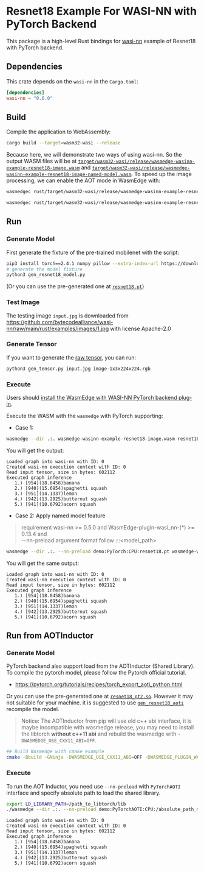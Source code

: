 # Resnet18 Example For WASI-NN with PyTorch Backend

This package is a high-level Rust bindings for [wasi-nn] example of Resnet18 with PyTorch backend.

[wasi-nn]: https://github.com/WebAssembly/wasi-nn

## Dependencies

This crate depends on the `wasi-nn` in the `Cargo.toml`:

```toml
[dependencies]
wasi-nn = "0.6.0"
```

## Build

Compile the application to WebAssembly:

```bash
cargo build --target=wasm32-wasi --release
```

Because here, we will demonstrate two ways of using wasi-nn. So the output WASM files will be at [`target/wasm32-wasi/release/wasmedge-wasinn-example-resnet18-image.wasm`](wasmedge-wasinn-example-resnet18-image.wasm) and [`target/wasm32-wasi/release/wasmedge-wasinn-example-resnet18-image-named-model.wasm`](wasmedge-wasinn-example-resnet18-image-named-model.wasm).
To speed up the image processing, we can enable the AOT mode in WasmEdge with:

```bash
wasmedgec rust/target/wasm32-wasi/release/wasmedge-wasinn-example-resnet18-image.wasm wasmedge-wasinn-example-resnet18-image-aot.wasm

wasmedgec rust/target/wasm32-wasi/release/wasmedge-wasinn-example-resnet18-image-named-model.wasm wasmedge-wasinn-example-resnet18-image-named-model-aot.wasm
```

## Run

### Generate Model

First generate the fixture of the pre-trained mobilenet with the script:

```bash
pip3 install torch==2.4.1 numpy pillow --extra-index-url https://download.pytorch.org/whl/lts/1.8/cpu
# generate the model fixture
python3 gen_resnet18_model.py
```

(Or you can use the pre-generated one at [`resnet18.pt`](resnet18.pt))

### Test Image

The testing image `input.jpg` is downloaded from <https://github.com/bytecodealliance/wasi-nn/raw/main/rust/examples/images/1.jpg> with license Apache-2.0

### Generate Tensor

If you want to generate the [raw tensor](image-1x3x224x224.rgb), you can run:

```bash
python3 gen_tensor.py input.jpg image-1x3x224x224.rgb
```

### Execute

Users should [install the WasmEdge with WASI-NN PyTorch backend plug-in](https://wasmedge.org/docs/start/install#wasi-nn-plug-in-with-pytorch-backend).

Execute the WASM with the `wasmedge` with PyTorch supporting:

- Case 1:

```bash
wasmedge --dir .:. wasmedge-wasinn-example-resnet18-image.wasm resnet18.pt input.jpg
```

You will get the output:

```console
Loaded graph into wasi-nn with ID: 0
Created wasi-nn execution context with ID: 0
Read input tensor, size in bytes: 602112
Executed graph inference
   1.) [954](18.0458)banana
   2.) [940](15.6954)spaghetti squash
   3.) [951](14.1337)lemon
   4.) [942](13.2925)butternut squash
   5.) [941](10.6792)acorn squash
```

- Case 2: Apply named model feature
> requirement wasi-nn >= 0.5.0 and WasmEdge-plugin-wasi_nn-(*) >= 0.13.4 and  
> --nn-preload argument format follow <name>:<encoding>:<target>:<model_path>

```bash
wasmedge --dir .:. --nn-preload demo:PyTorch:CPU:resnet18.pt wasmedge-wasinn-example-resnet18-image-named-model.wasm demo input.jpg
```

You will get the same output:

```console
Loaded graph into wasi-nn with ID: 0
Created wasi-nn execution context with ID: 0
Read input tensor, size in bytes: 602112
Executed graph inference
   1.) [954](18.0458)banana
   2.) [940](15.6954)spaghetti squash
   3.) [951](14.1337)lemon
   4.) [942](13.2925)butternut squash
   5.) [941](10.6792)acorn squash
```

## Run from AOTInductor

### Generate Model
PyTorch backend also support load from the AOTInductor (Shared Library). To compile the pytorch model, please follow the Pytorch official tutorial.

* https://pytorch.org/tutorials/recipes/torch_export_aoti_python.html


Or you can use the pre-generated one at [`resnet18_pt2.so`](resnet18_pt2.so). However it may not suitable for your machine. it is suggested to use [`gen_resnet18_aoti`](gen_resnet18_aoti) recompile the model.

> Notice: The AOTInductor from pip will use old c++ abi interface, it is maybe incompatible with wasmedge release, you may need to install the libtorch **without c++11 abi** and rebuild the wasmedge with `-DWASMEDGE_USE_CXX11_ABI=OFF`.


```bash
## Build Wasmedge with cmake example
cmake -Bbuild -GNinja -DWASMEDGE_USE_CXX11_ABI=OFF -DWASMEDGE_PLUGIN_WASI_NN_BACKEND=PyTorch .
```

### Execute

To run the AOT Inductor, you need use `--nn-preload` with `PyTorchAOTI` interface and specify absolute path to load the shared library.

```bash
export LD_LIBRARY_PATH=/path_to_libtorch/lib
./wasmedge --dir .:. --nn-preload demo:PyTorchAOTI:CPU:/absolute_path_model/resnet18_pt2.so wasmedge-wasinn-example-resnet18-image-named-model.wasm demo input.jpg
```

```console
Loaded graph into wasi-nn with ID: 0
Created wasi-nn execution context with ID: 0
Read input tensor, size in bytes: 602112
Executed graph inference
   1.) [954](18.0458)banana
   2.) [940](15.6954)spaghetti squash
   3.) [951](14.1337)lemon
   4.) [942](13.2925)butternut squash
   5.) [941](10.6792)acorn squash
```
